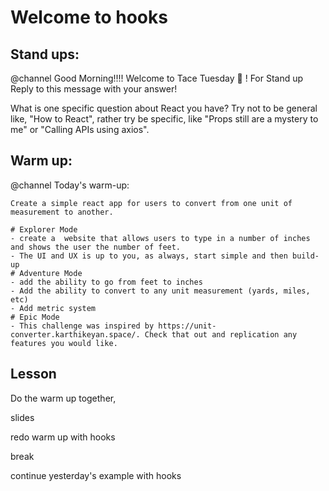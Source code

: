 # Welcome to hooks

## Stand ups:

@channel Good Morning!!!! Welcome to Tace Tuesday :taco: ! For Stand up Reply to this message with your answer!

What is one specific question about React you have? Try not to be general like, "How to React", rather try be specific, like "Props still are a mystery to me" or "Calling APIs using axios".

## Warm up:

@channel Today's warm-up:

```
Create a simple react app for users to convert from one unit of measurement to another.

# Explorer Mode
- create a  website that allows users to type in a number of inches and shows the user the number of feet.
- The UI and UX is up to you, as always, start simple and then build-up
# Adventure Mode
- add the ability to go from feet to inches
- Add the ability to convert to any unit measurement (yards, miles, etc)
- Add metric system
# Epic Mode
- This challenge was inspired by https://unit-converter.karthikeyan.space/. Check that out and replication any features you would like.

```

## Lesson

Do the warm up together,

slides

redo warm up with hooks

break

continue yesterday's example with hooks
